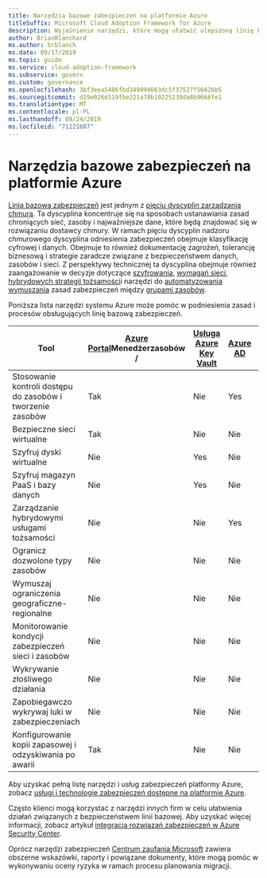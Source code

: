 ```yaml
---
title: Narzędzia bazowe zabezpieczeń na platformie Azure
titleSuffix: Microsoft Cloud Adoption Framework for Azure
description: Wyjaśnienie narzędzi, które mogą ułatwić ulepszoną linię bazową zabezpieczeń na platformie Azure.
author: BrianBlanchard
ms.author: brblanch
ms.date: 09/17/2019
ms.topic: guide
ms.service: cloud-adoption-framework
ms.subservice: govern
ms.custom: governance
ms.openlocfilehash: 3bf3eea5486fbd349094663dc5f37527f5042bb5
ms.sourcegitcommit: d19e026d119fbe221a78b10225230da8b9666fe1
ms.translationtype: MT
ms.contentlocale: pl-PL
ms.lasthandoff: 09/24/2019
ms.locfileid: "71221687"
---
```

# <a name="security-baseline-tools-in-azure"></a>Narzędzia bazowe zabezpieczeń na platformie Azure

[Linia bazowa zabezpieczeń](./index.md) jest jednym z [pięciu dyscyplin zarządzania chmurą](../governance-disciplines.md). Ta dyscyplina koncentruje się na sposobach ustanawiania zasad chroniących sieć, zasoby i najważniejsze dane, które będą znajdować się w rozwiązaniu dostawcy chmury. W ramach pięciu dyscyplin nadzoru chmurowego dyscyplina odniesienia zabezpieczeń obejmuje klasyfikację cyfrowej i danych. Obejmuje to również dokumentację zagrożeń, tolerancję biznesową i strategie zaradcze związane z bezpieczeństwem danych, zasobów i sieci. Z perspektywy technicznej ta dyscyplina obejmuje również zaangażowanie w decyzje dotyczące [szyfrowania](../../decision-guides/encryption/index.md), [wymagań sieci](../../decision-guides/software-defined-network/index.md), [hybrydowych strategii tożsamości](../../decision-guides/identity/index.md)i narzędzi do [automatyzowania wymuszania](../../decision-guides/policy-enforcement/index.md) zasad zabezpieczeń między [grupami zasobów](../../decision-guides/resource-consistency/index.md).

Poniższa lista narzędzi systemu Azure może pomóc w podniesienia zasad i procesów obsługujących linię bazową zabezpieczeń.

| Tool | [Azure Portal](https://azure.microsoft.com/features/azure-portal)Menedżerzasobów / [](https://docs.microsoft.com/azure/azure-resource-manager/resource-group-overview)  | [Usługa Azure Key Vault](https://docs.microsoft.com/azure/key-vault)  | [Azure AD](https://docs.microsoft.com/azure/active-directory/fundamentals/active-directory-whatis) | [Azure Policy](https://docs.microsoft.com/azure/governance/policy/overview) | [Azure Security Center](https://docs.microsoft.com/azure/security-center/security-center-intro) | [Azure Monitor](https://docs.microsoft.com/azure/azure-monitor/overview) |
|------------------------------------------------------------|---------------------------------|-----------------|----------|--------------|-----------------------|---------------|
| Stosowanie kontroli dostępu do zasobów i tworzenie zasobów   | Tak                             | Nie              | Yes      | Nie           | Nie                    | Nie            |
| Bezpieczne sieci wirtualne                                    | Tak                             | Nie              | Nie       | Yes          | Nie                    | Nie            |
| Szyfruj dyski wirtualne                                     | Nie                              | Yes             | Nie       | Nie           | Nie                    | Nie            |
| Szyfruj magazyn PaaS i bazy danych                         | Nie                              | Yes             | Nie       | Nie           | Nie                    | Nie            |
| Zarządzanie hybrydowymi usługami tożsamości                            | Nie                              | Nie              | Yes      | Nie           | Nie                    | Nie            |
| Ogranicz dozwolone typy zasobów                         | Nie                              | Nie              | Nie       | Yes          | Nie                    | Nie            |
| Wymuszaj ograniczenia geograficzne-regionalne                          | Nie                              | Nie              | Nie       | Yes          | Nie                    | Nie            |
| Monitorowanie kondycji zabezpieczeń sieci i zasobów          | Nie                              | Nie              | Nie       | Nie           | Yes                   | Tak           |
| Wykrywanie złośliwego działania                                  | Nie                              | Nie              | Nie       | Nie           | Yes                   | Tak           |
| Zapobiegawczo wykrywaj luki w zabezpieczeniach                        | Nie                              | Nie              | Nie       | Nie           | Yes                   | Nie            |
| Konfigurowanie kopii zapasowej i odzyskiwania po awarii                     | Tak                             | Nie              | Nie       | Nie           | Nie                    | Nie            |

Aby uzyskać pełną listę narzędzi i usług zabezpieczeń platformy Azure, zobacz [usługi i technologie zabezpieczeń dostępne na platformie Azure](https://docs.microsoft.com/azure/security/azure-security-services-technologies).

Często klienci mogą korzystać z narzędzi innych firm w celu ułatwienia działań związanych z bezpieczeństwem linii bazowej. Aby uzyskać więcej informacji, zobacz artykuł [integracja rozwiązań zabezpieczeń w Azure Security Center](https://docs.microsoft.com/azure/security-center/security-center-partner-integration).

Oprócz narzędzi zabezpieczeń [Centrum zaufania Microsoft](https://www.microsoft.com/trustcenter/guidance/risk-assessment) zawiera obszerne wskazówki, raporty i powiązane dokumenty, które mogą pomóc w wykonywaniu oceny ryzyka w ramach procesu planowania migracji.
